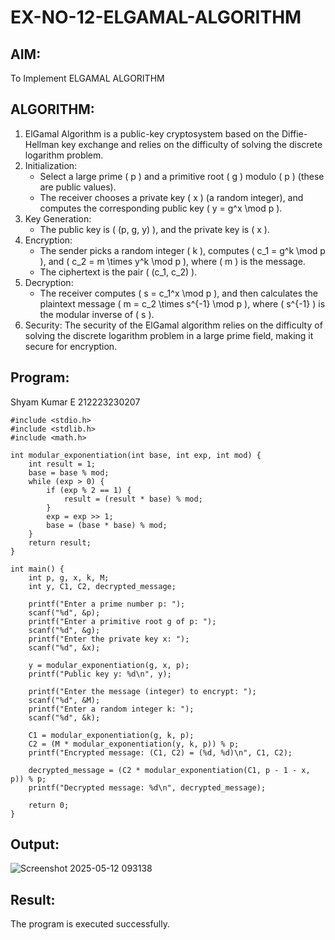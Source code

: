 # EX-NO-12-ELGAMAL-ALGORITHM

## AIM:
To Implement ELGAMAL ALGORITHM

## ALGORITHM:

1. ElGamal Algorithm is a public-key cryptosystem based on the Diffie-Hellman key exchange and relies on the difficulty of solving the discrete logarithm problem.
2. Initialization:
   - Select a large prime \( p \) and a primitive root \( g \) modulo \( p \) (these are public values).
   - The receiver chooses a private key \( x \) (a random integer), and computes the corresponding public key \( y = g^x \mod p \).
3. Key Generation:
   - The public key is \( (p, g, y) \), and the private key is \( x \).
4. Encryption:
   - The sender picks a random integer \( k \), computes \( c_1 = g^k \mod p \), and \( c_2 = m \times y^k \mod p \), where \( m \) is the message.
   - The ciphertext is the pair \( (c_1, c_2) \).
5. Decryption:
   - The receiver computes \( s = c_1^x \mod p \), and then calculates the plaintext message \( m = c_2 \times s^{-1} \mod p \), where \( s^{-1} \) is the modular inverse of \( s \).
6. Security: The security of the ElGamal algorithm relies on the difficulty of solving the discrete logarithm problem in a large prime field, making it secure for encryption.

## Program:
Shyam Kumar E 
212223230207
```
#include <stdio.h>
#include <stdlib.h>
#include <math.h>

int modular_exponentiation(int base, int exp, int mod) {
    int result = 1;
    base = base % mod;
    while (exp > 0) {
        if (exp % 2 == 1) {
            result = (result * base) % mod;
        }
        exp = exp >> 1;
        base = (base * base) % mod;
    }
    return result;
}

int main() {
    int p, g, x, k, M;
    int y, C1, C2, decrypted_message;

    printf("Enter a prime number p: ");
    scanf("%d", &p);
    printf("Enter a primitive root g of p: ");
    scanf("%d", &g);
    printf("Enter the private key x: ");
    scanf("%d", &x);

    y = modular_exponentiation(g, x, p);
    printf("Public key y: %d\n", y);

    printf("Enter the message (integer) to encrypt: ");
    scanf("%d", &M);
    printf("Enter a random integer k: ");
    scanf("%d", &k);

    C1 = modular_exponentiation(g, k, p);
    C2 = (M * modular_exponentiation(y, k, p)) % p;
    printf("Encrypted message: (C1, C2) = (%d, %d)\n", C1, C2);

    decrypted_message = (C2 * modular_exponentiation(C1, p - 1 - x, p)) % p;
    printf("Decrypted message: %d\n", decrypted_message);

    return 0;
}

```
## Output:
![Screenshot 2025-05-12 093138](https://github.com/user-attachments/assets/0a90d8fe-35d8-4136-b03a-8488b18eb8b3)

## Result:
The program is executed successfully.
